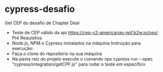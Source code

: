 # cypress-desafio
Get CEP do desafio de Chapter Deal
- Teste de CEP válido da api https://cep-v2-americanas-npf.b2w.io/cep/
Pré Requisitos:
- Node.js, NPM e Cypress instalados na máquina
Instrução para execução:
- Faça o clone do repositório na sua máquina
- Na pasta raiz do projeto execute o comando npx cypress run --spec "cypress/integration/getCPF.js" para rodar o teste em específico 


